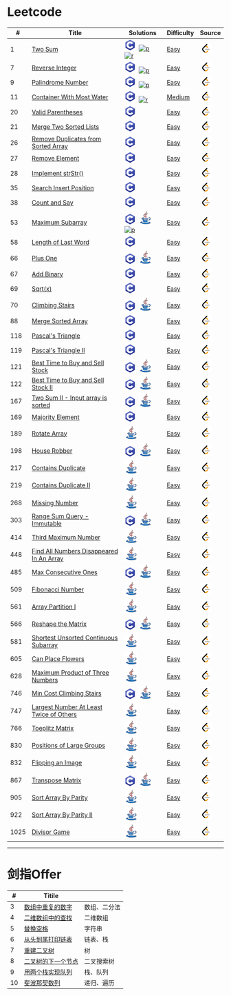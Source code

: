 #    Leetcode 

| #    | Title                | Solutions                                        | Difficulty        |  Source  |
| ----| ------------      | ----------------------------------          | ----------        | ----------   |
| 1    | [Two Sum][1] |[![c]][1sc]&nbsp;&nbsp;[![p]][1sp]&nbsp;&nbsp;[![r]][1sr] | [Easy][e]         | [![l]][1l]     |
| 7 | [Reverse Integer][7] | [![c]][7sc]&nbsp;&nbsp;[![p]][7sp] |[Easy][e]  |[![l]][7l]  |
| 9 |[Palindrome Number][9]  |[![c]][9sc]&nbsp;&nbsp;[![p]][9sp]  |[Easy][e] |[![l]][9l]  |
| 11 |[Container With Most Water][11]  |[![c]][11sc]&nbsp;&nbsp;[![r]][11sr]  |[Medium][m] |[![l]][11l]  |
| 20 |[Valid Parentheses][20]  |[![c]][20sc]  |[Easy][e] |[![l]][20l]  |
| 21 |[Merge Two Sorted Lists][21] |[![c]][21sc]  |[Easy][e] |[![l]][21l]  |
| 26 |[Remove Duplicates from Sorted Array][26] |[![c]][26sc]  |[Easy][e] |[![l]][26l]  |
| 27 |[Remove Element][27] |[![c]][27sc]  |[Easy][e] |[![l]][27l]  |
| 28 |[Implement strStr()][28] |[![c]][28sc]  |[Easy][e] |[![l]][28l]  |
| 35 |[Search Insert Position][35] |[![c]][35sc]  |[Easy][e] |[![l]][35l]  |
| 38 |[Count and Say][38] |[![c]][38sc]  |[Easy][e] |[![l]][38l]  |
| 53 |[Maximum Subarray][53] |[![c]][53sc]&nbsp;&nbsp;[![j]][53sj]&nbsp;&nbsp;[![p]][53sp]  |[Easy][e] |[![l]][53l]  |
| 58 |[Length of Last Word][58] |[![c]][58sc]  |[Easy][e] |[![l]][58l]  |
| 66 |[Plus One][66] |[![c]][66sc]&nbsp;&nbsp;[![j]][66sj]  |[Easy][e] |[![l]][66l]  |
| 67 |[Add Binary][67] |[![c]][67sc]  |[Easy][e] |[![l]][67l]  |
| 69 |[Sqrt(x)][69] |[![c]][69sc]  |[Easy][e] |[![l]][69l]  |
| 70 |[Climbing Stairs][70] |[![c]][70sc]&nbsp;&nbsp;[![j]][70sj]  |[Easy][e] |[![l]][70l]  |
| 88 |[Merge Sorted Array][88] |[![c]][70sc] |[Easy][e] |[![l]][88l]  |
| 118 |[Pascal's Triangle][118] |[![c]][118sc] |[Easy][e] |[![l]][118l]  |
| 119 |[Pascal's Triangle II][119] |[![c]][119sc] |[Easy][e] |[![l]][119l]  |
| 121 |[Best Time to Buy and Sell Stock][121] |[![c]][121sc]&nbsp;&nbsp;[![j]][121sj]   |[Easy][e] |[![l]][121l]  |
| 122 |[Best Time to Buy and Sell Stock II][122] |[![c]][122sc]&nbsp;&nbsp;[![j]][122sj]  |[Easy][e] |[![l]][122l]  |
| 167 |[Two Sum II - Input array is sorted][167] |[![c]][167sc]&nbsp;&nbsp;[![j]][167sj]  |[Easy][e] |[![l]][167l]  |
| 169 |[Majority Element][169] |[![c]][169sc] |[Easy][e] |[![l]][169l]  |
| 189 |[Rotate Array][189] |[![j]][189sj] |[Easy][e] |[![l]][189l]  |
| 198 |[House Robber][198] |[![c]][198sc]&nbsp;&nbsp;[![j]][198sj]  |[Easy][e] |[![l]][198l]  |
| 217 |[Contains Duplicate][217] |[![j]][217sj]  |[Easy][e] |[![l]][217l]  |
| 219 |[Contains Duplicate II][219] |[![j]][219sj]  |[Easy][e] |[![l]][219l]  |
| 268 |[Missing Number][268] |[![j]][268sj] |[Easy][e] |[![l]][268l]  |
| 303 |[Range Sum Query - Immutable][303] |[![c]][303sc]&nbsp;&nbsp;[![j]][303sj]  |[Easy][e] |[![l]][303l]  |
| 414 |[Third Maximum Number][414] |[![j]][414sj]  |[Easy][e] |[![l]][414l]  |
| 448 |[Find All Numbers Disappeared In An Array][448] |[![j]][448sj]  |[Easy][e] |[![l]][448l]  |
| 485 |[Max Consecutive Ones][485] |[![c]][485sc]&nbsp;&nbsp;[![j]][485sj]  |[Easy][e] |[![l]][485l]  |
| 509 |[Fibonacci Number][509] |[![j]][509sj]  |[Easy][e] |[![l]][509l]  |
| 561 |[Array Partition I][561] |[![j]][561sj]  |[Easy][e] |[![l]][561l]  |
| 566 |[Reshape the Matrix][566] |[![c]][566sc]&nbsp;&nbsp;[![j]][566sj]  |[Easy][e] |[![l]][566l]  |
| 581 |[Shortest Unsorted Continuous Subarray][581] |[![j]][581sj]  |[Easy][e] |[![l]][581l]  |
| 605 |[Can Place Flowers][605] |[![j]][605sj]  |[Easy][e] |[![l]][605l]  |
| 628 |[Maximum Product of Three Numbers][628] |[![j]][628sj]  |[Easy][e] |[![l]][628l]  |
| 746 |[Min Cost Climbing Stairs][746] |[![c]][746sc]&nbsp;&nbsp;[![j]][746sj]  |[Easy][e] |[![l]][746l]  |
| 747 |[Largest Number At Least Twice of Others][747] |[![j]][747sj]  |[Easy][e] |[![l]][747l]  |
| 766 |[Toeplitz Matrix][766] |[![j]][766sj]  |[Easy][e] |[![l]][766l]  |
| 830 |[Positions of Large Groups][830] |[![j]][830sj]  |[Easy][e] |[![l]][830l]  |
| 832 |[Flipping an Image][832] |[![j]][832sj]  |[Easy][e] |[![l]][832l]  |
| 867 |[Transpose Matrix][867] |[![c]][867sc]&nbsp;&nbsp;[![j]][867sj]  |[Easy][e] |[![l]][867l]  |
| 905 |[Sort Array By Parity][905] |[![j]][905sj]  |[Easy][e] |[![l]][905l]  |
| 922 |[Sort Array By Parity II][922] |[![j]][922sj]  |[Easy][e] |[![l]][922l]  |
| 1025 |[Divisor Game][1025] |[![j]][1025sj]  |[Easy][e] |[![l]][1025l]  |





---
# 剑指Offer 
| #    | Titile                 |              |
| ---- | ---------------------- | ------------ |
| 3    | [数组中重复的数字][3o] | 数组、二分法 |
| 4    | [二维数组中的查找][4o] | 二维数组     |
| 5    | [替换空格][5o]         | 字符串       |
| 6    | [从头到尾打印链表][6o]         | 链表、栈       |
| 7    | [重建二叉树][7o]         | 树       |
| 8    | [二叉树的下一个节点][8o]         | 二叉搜索树 |
| 9    | [用两个栈实现队列][9o]         | 栈、队列 |
| 10   | [斐波那契数列][509]         | 递归、遍历 |












[p]:./ico/python.ico
[r]:./ico/rust.ico
[l]:./ico/leetcode.png
[c]:./ico/c.png
[j]:./ico/java.png

[e]:./Easy
[m]:./Medium
[h]:./Hard

[1]:./Easy/0001-Two%20Sum/README.md#1-two-sum
[7]:./Easy/0007-Reverse%20Integer/README.md#7-reverse-Integer
[9]:./Easy/0009-Palindrome%20Number/README.md#9-palindrome-number
[11]:./Medium/0011-Container%20With%20Most%20Water/README.md#11-container-with-most-water
[20]:./Easy/0020-Valid%20Parentheses/README.md#20-valid-parentheses
[21]:./Easy/0021-Merge%20Two%20Sorted%20Lists/README.md#21-merge-two-sorted-lists
[26]:./Easy/0026-Remove%20Duplicates%20from%20Sorted%20Array/README.md#26-remove-duplicates-from-sorted-array
[27]:./Easy/0027-Remove%20Element/README.md#27-remove-element
[28]:./Easy/0028-Implement%20strStr()/README.md#28-implement-strstr
[35]:./Easy/0035-Search%20Insert%20Position/README.md#35-search-insert-position
[38]:./Easy/0038-Count%20and%20Say/README.md#38-count-and-say
[53]:./Easy/0053-Maximum%20Subarray/README.md#53-maximum-subarray
[58]:./Easy/0058-Length%20of%20Last%20Word/README.md#58-length-of-last-word
[66]:./Easy/0066-Plus%20One/README.md#66-plus-one
[67]:./Easy/0067-Add%20Binary/README.md#67-add-binary
[69]:./Easy/0069-Sqrt(x)/README.md#69-sqrtx
[70]:./Easy/0070-Climbing%20Stairs/README.md#70-climbing-stairs
[88]:./Easy/0088-Merge%20Sorted%20Array/README.md#88-merge-sorted-array
[118]:./Easy/0118-Pascal's%20Triangle/README.md#118-pascal's-triangle
[119]:./Easy/0119-Pascal's%20Triangle%20II/README.md#119-pascal's-triangle-ii
[121]:./Easy/0121-Best%20Time%20to%20Buy%20and%20Sell%20Stock/README.md#121-best-time-to-buy-and-sell-stock
[122]:./Easy/0122-Best%Time%20to%20Buy%20and%20Sell%20Stock%20II#122-best-time-to-buy-and-sell-stock-ii
[167]:./Easy/0167-Two%20Sum%20II%20-%20Input%20array%20is%20sorted/README.md#167-two-sum-ii---input-array-is-sorted
[169]:.Easy/0169-Majority%20Element/README.md#169-majority-element
[189]:./Easy/0189-Rotate%20Array/README.md#189-ratate-array
[198]:./Easy/0198-House%20Robber/README.md#198-house-robber
[217]:./Easy/0217-Contains%20Duplicate/README.md#217-contains-duplicate
[219]:./Easy/0219-Contains%20Duplicate/README.md#219-contains-duplicate-ii
[268]:./Easy/0268-Missing%20Number/README.md#268-missing-number
[303]:./Easy/0303-Range%20Sum%20Query%20-%20Immutable/README.md#303-range-sum-query-immutable
[414]:./Easy/0414-Third%20Maximum%20Number/README.md#414-third-maximum-number
[448]:./Easy/0448-Find%20All%20Numbers%20Disappeared%20In%20An%20Array/README.md#448-find-all-numbers-disappeared-in-an-array
[485]:./Easy/0485-Max%20Consecutive%20Ones/README.md#485-max-consecutive-ones
[509]:/Easy/0509-Fibonacci%20Number/README.md#509-fibonacci-number
[561]:/Easy/0561-Array%20Partition%20I/README.md#561-array-partition-i
[566]:./Easy/0566-Reshape%20the%20Matrix/README.md#566-resharp-the-matrix
[581]:./Easy/0581-Shortest%20Unsorted%20Continuous%20Subarray/README.md#581-shortest-unsorted-continuous-subarray
[605]:./Easy/0605-Can%20Place%20Flowers/README.md#605-can-place-flowers
[628]:./Easy/0628-Maximum%20Product%20of%20Three%20Numbers/README.md#628-maximum-product-of-three-numbers
[746]:./Easy/0746-Min%20Cost%20Climbing%20Stairs/README.md#746-min-cost-climbing-stairs
[747]:./Easy/0747-Largest%20Number%20At%20Least%20Twice%20of%20Others/README.md#747-largest-number-at-least-twice-of-others
[766]:./Easy/0766-Toeplitz%20Matrix/README.md#766-toeplitz-matrix
[830]:./Easy/0830-Positions%20of%20Large%20Groups/README.md#830-positions-of-large-groups
[832]:./Easy/0832-Flipping%20an%20Image/README.md#832-Flipping-an-Image
[867]:./Easy/0867-Transpose%20Matrix/README.md#867-transpose-matrix
[905]:./Easy/0905-Sort%20Array%20By%20Parity/README.md#905-sort-array-by-parity
[922]:./Easy/0922-Sort%20Array%20By%20Parity%20II/README.md#922-sort-array-by-parity-II
[1025]:./Easy/1025-Divisor%20Game/README.md#1025-divisor-game

[1sc]:./Easy/0001-Two%20Sum/README.md#solutions-c
[1sp]:./Easy/0001-Two%20Sum/README.md#solutions-python
[1sr]:./Easy/0001-Two%20Sum/README.md#solutions-rust
[7sc]:./Easy/0007-Reverse%20Integer/README.md#solutions-c
[7sp]:./Easy/0007-Reverse%20Integer/README.md#solutions-python
[9sp]:./Easy/0009-Palindrome%20Number/README.md#solutions-python
[9sc]:./Easy/0009-Palindrome%20Number/README.md#solutions-c
[11sr]:./Medium/0011-Container%20With%20Most%20Water/README.md#solutions-rust
[11sc]:./Medium/0011-Container%20With%20Most%20Water/README.md#solutions-c
[20sc]:./Easy/0020-Valid%20Parentheses/README.md#solutions-c
[21sc]:./Easy/0021-Merge%20Two%20Sorted%20Lists/README.md#solutions-c
[26sc]:./Easy/0026-Remove%20Duplicates%20from%20Sorted%20Array/README.md#solutions-c
[27sc]:./Easy/0027-Remove%20Element/README.md#solutions-c
[28sc]:./Easy/0028-Implement%20strStr()/README.md#solutions-c
[35sc]:./Easy/0035-Search%20Insert%20Position/README.md#solutions-c
[38sc]:./Easy/0038-Count%20and%20Say/README.md#solutions-c
[53sc]:./Easy/0053-Maximum%20Subarray/README.md#solutions-c
[53sp]:./Easy/0053-Maximum%20Subarray/README.md#solutions-python
[53sj]:./Easy/0053-Maximum%20Subarray/README.md#solutions-java
[58sc]:./Easy/0058-Length%20of%20Last%20Word/README.md#solutions-c
[66sc]:./Easy/0066-Plus%20One/README.md#solutions-c
[66sj]:./Easy/0066-Plus%20One/README.md#solutions-java
[67sc]:./Easy/0067-Add%20Binary/README.md#solutions-c
[69sc]:./Easy/0069-Sqrt(x)/README.md#solutions-c
[70sc]:./Easy/0070-Climbing%20Stairs/README.md#solutions-c
[70sj]:./Easy/0070-Climbing%20Stairs/README.md#solutions-java
[88sc]:./Easy/0088-Merge%20Sorted%20Array/README.md#solutions-c
[118sc]:./Easy/0118-Pascal's%20Triangle/README.md#solutions-c
[119sc]:./Easy/0119-Pascal's%20Triangle%20II/README.md#solutions-c
[121sc]:./Easy/0121-Best%20Time%20to%20Buy%20and%20Sell%20Stock/README.md#solutions-c
[121sj]:./Easy/0121-Best%20Time%20to%20Buy%20and%20Sell%20Stock/README.md#solutions-java
[122sc]:./Easy/0122-Best%20Time%20to%20Buy%20and%20Sell%20Stock%20II/README.md#solutions-c
[122sj]:./Easy/0122-Best%20Time%20to%20Buy%20and%20Sell%20Stock%20II/README.md#solutions-java
[167sc]:./Easy/0167-Two%20Sum%20II%20-%20Input%20array%20is%20sorted/README.md#solutions-c
[167sj]:./Easy/0167-Two%20Sum%20II%20-%20Input%20array%20is%20sorted/README.md#solutions-java
[169sc]:./Easy/0169-Majority%20Element/README.md#solutions-c
[189sj]:./Easy/0189-Rotate%20Array/README.md#solutions-java
[198sj]:./Easy/0198-House%20Robber/README.md#solutions-java
[198sc]:./Easy/0198-House%20Robber/README.md#solutions-c
[217sj]:./Easy/0217-Contains%20Duplicate/README.md#solutions-java
[219sj]:./Easy/0219-Contains%20Duplicate/README.md#solutions-java
[268sj]:./Easy/0268-Missing%20Number/README.md#solutions-java
[303sc]:./Easy/0303-Range%20Sum%20Query%20-%20Immutable/README.md#solutions-c
[303sj]:./Easy/0303-Range%20Sum%20Query%20-%20Immutable/README.md#solutions-java
[414sj]:./Easy/0414-Third%20Maximum%20Number/README.md#solutions-java
[448sj]:./Easy/0448-Find%20All%20Numbers%20Disappeared%20In%20An%20Array/README.md#solutions-java
[485sc]:./Easy/0485-Max%20Consecutive%20Ones/README.md#solutions-c
[485sj]:./Easy/0485-Max%20Consecutive%20Ones/README.md#solutions-java
[509sj]:/Eary/0509-Fibonacci%20Number/README.md#solutions-java
[561sj]:/Easy/0561-Array%20Partition%20I/README.md#solutions-java
[566sj]:./Easy/0566-Reshape%20the%20Matrix/README.md#solutions-java
[566sc]:./Easy/0566-Reshape%20the%20Matrix/README.md#solutions-c
[581sj]:./Easy/0581-Shortest%20Unsorted%20Continuous%20Subarray/README.md#solutions-java
[605sj]:./Easy/0605-Can%20Place%20Flowers/README.md#solutions-java
[628sj]:./Easy/0628-Maximum%20Product%20of%20Three%20Numbers/README.md#solutions-java
[746sc]:./Easy/0746-Min%20Cost%20Climbing%20Stairs/README.md#solutions-c
[746sj]:./Easy/0746-Min%20Cost%20Climbing%20Stairs/README.md#solutions-java
[747sj]:./Easy/0747-Largest%20Number%20At%20Least%20Twice%20of%20Others/README.md#solutions-java
[766sj]:./Easy/0766-Toeplitz%20Matrix/README.md#solutions-java
[830sj]:./Easy/0830-Positions%20of%20Large%20Groups/README.md#solutions-java
[832sj]:./Easy/0832-Flipping%20an%20Image/README.md#solutions-java
[867sc]:./Easy/0867-Transpose%20Matrix/README.md#solutions-c
[867sj]:./Easy/0867-Transpose%20Matrix/README.md#solutions-java
[905sj]:./Easy/0905-Sort%20Array%20By%20Parity/README.md#solutions-java
[922sj]:./Easy/0922-Sort%20Array%20By%20Parity%20II/README.md#solutions-java
[1025sc]:./Easy/1025-Divisor%20Game/README.md#solutions-c
[1025sj]:./Easy/1025-Divisor%20Game/README.md#solutions-java


[1l]:https://leetcode.com/problems/two-sum/
[7l]:https://leetcode.com/problems/reverse-integer/
[9l]:https://leetcode.com/problems/palindrome-number/
[11l]:https://leetcode.com/problems/container-with-most-water/
[20l]:https://leetcode.com/problems/valid-parentheses/
[21l]:https://leetcode.com/problems/merge-two-sorted-lists/
[26l]:https://leetcode.com/problems/remove-duplicates-from-sorted-array/
[27l]:https://leetcode.com/problems/remove-element/
[28l]:https://leetcode.com/problems/implement-strstr/
[35l]:https://leetcode.com/problems/search-insert-position/
[38l]:https://leetcode.com/problems/count-and-say/
[53l]:https://leetcode.com/problems/maximum-subarray/
[58l]:https://leetcode.com/problems/length-of-last-word/
[66l]:https://leetcode-cn.com/problems/plus-one/
[67l]:https://leetcode-cn.com/problems/add-binary/
[69l]:https://leetcode.com/problems/sqrtx/
[70l]:https://leetcode.com/problems/climbing-stairs/
[88l]:https://leetcode.com/problems/merge-sorted-array/
[118l]:https://leetcode.com/problems/pascals-triangle/
[119l]:https://leetcode.com/problems/pascals-triangle-ii/
[121l]:https://leetcode.com/problems/best-time-to-buy-and-sell-stock/
[122l]:https://leetcode.com/problems/best-time-to-buy-and-sell-stock-ii/
[167l]:https://leetcode.com/problems/two-sum-ii-input-array-is-sorted/
[169l]:https://leetcode.com/problems/majority-element/
[189l]:https://leetcode.com/problems/rotate-array/
[198l]:https://leetcode.com/problems/house-robber/
[217l]:https://leetcode.com/problems/contains-duplicate/
[219l]:https://leetcode.com/problems/contains-duplicate-ii/
[268l]:https://leetcode.com/problems/missing-number/
[303l]:https://leetcode-cn.com/problems/range-sum-query-immutable/
[414l]:https://leetcode.com/problems/third-maximum-number/
[448l]:https://leetcode-cn.com/problems/find-all-numbers-disappeared-in-an-array/
[485l]:https://leetcode.com/problems/max-consecutive-ones/
[509l]:https://leetcode.com/problems/fibonacci-number/
[561l]:https://leetcode.com/problems/array-partition-i/
[581l]:https://leetcode.com/problems/shortest-unsorted-continuous-subarray/
[566l]:https://leetcode.com/problems/reshape-the-matrix/
[605l]:https://leetcode.com/problems/can-place-flowers/
[628l]:https://leetcode.com/problems/maximum-product-of-three-numbers/
[746l]:https://leetcode.com/problems/min-cost-climbing-stairs/
[766l]:https://leetcode.com/problems/toeplitz-matrix/
[747l]:https://leetcode.com/problems/largest-number-at-least-twice-of-others/
[830l]:https://leetcode.com/problems/positions-of-large-groups/
[832l]:https://leetcode.com/problems/flipping-an-image/
[867l]:https://leetcode.com/problems/transpose-matrix/
[905l]:https://leetcode.com/problems/sort-array-by-parity/
[922l]:https://leetcode.com/problems/sort-array-by-parity-ii/
[1025l]:https://leetcode-cn.com/problems/divisor-game/





[3o]:./Offer/03-数组中重复的数字/README.md
[4o]:./Offer/04-二维数组中的查找/README.md
[5o]:./Offer/05-替换空格/README.md
[6o]:./Offer/06-从头到尾打印链表/README.md
[7o]:./Offer/07-重建二叉树/README.md
[8o]:./Offer/08-二叉树的下一个节点/README.md
[9o]:./Offer/09-用两个栈实现队列/README.md




